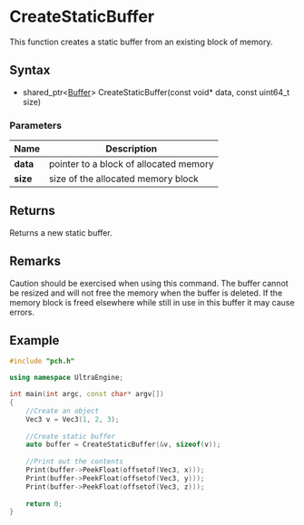 # CreateStaticBuffer #
This function creates a static buffer from an existing block of memory.

## Syntax ##
- shared_ptr<[Buffer](CPP_Buffer.md)\> CreateStaticBuffer(const void* data, const uint64_t size)

### Parameters ###
| Name | Description |
| ----- | ----- |
| **data** | pointer to a block of allocated memory |
| **size** | size of the allocated memory block |

## Returns ###
Returns a new static buffer.

## Remarks ##
Caution should be exercised when using this command. The buffer cannot be resized and will not free the memory when the buffer is deleted. If the memory block is freed elsewhere while still in use in this buffer it may cause errors.

## Example ##
```c++
#include "pch.h"

using namespace UltraEngine;

int main(int argc, const char* argv[])
{
	//Create an object
	Vec3 v = Vec3(1, 2, 3);
	
	//Create static buffer
	auto buffer = CreateStaticBuffer(&v, sizeof(v));
	
	//Print out the contents
	Print(buffer->PeekFloat(offsetof(Vec3, x)));
	Print(buffer->PeekFloat(offsetof(Vec3, y)));
	Print(buffer->PeekFloat(offsetof(Vec3, z)));
	
	return 0;
}
```
